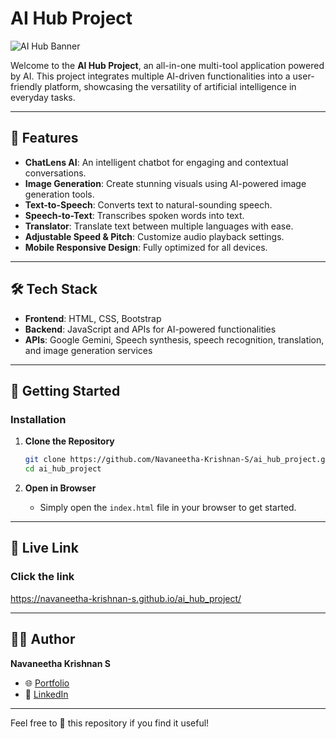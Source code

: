 # AI Hub Project

![AI Hub Banner](https://via.placeholder.com/1200x400.png?text=AI+Hub+Project)

Welcome to the **AI Hub Project**, an all-in-one multi-tool application powered by AI. This project integrates multiple AI-driven functionalities into a user-friendly platform, showcasing the versatility of artificial intelligence in everyday tasks.

---

## 🌟 Features

- **ChatLens AI**: An intelligent chatbot for engaging and contextual conversations.
- **Image Generation**: Create stunning visuals using AI-powered image generation tools.
- **Text-to-Speech**: Converts text to natural-sounding speech.
- **Speech-to-Text**: Transcribes spoken words into text.
- **Translator**: Translate text between multiple languages with ease.
- **Adjustable Speed & Pitch**: Customize audio playback settings.
- **Mobile Responsive Design**: Fully optimized for all devices.

---

## 🛠️ Tech Stack

- **Frontend**: HTML, CSS, Bootstrap
- **Backend**: JavaScript and APIs for AI-powered functionalities
- **APIs**: Google Gemini, Speech synthesis, speech recognition, translation, and image generation services

---

## 🚀 Getting Started


### Installation

1. **Clone the Repository**
   ```bash
   git clone https://github.com/Navaneetha-Krishnan-S/ai_hub_project.git
   cd ai_hub_project
   ```

2. **Open in Browser**
   - Simply open the `index.html` file in your browser to get started.

---


## 📸 Live Link

###  **Click the link**

https://navaneetha-krishnan-s.github.io/ai_hub_project/


---

## 🧑‍💻 Author

**Navaneetha Krishnan S**
- 🌐 [Portfolio](https://navaneethakrishnan.rf.gd/)
- 💼 [LinkedIn](https://www.linkedin.com/in/navaneetha-krishnan-s-/)

---


Feel free to 🌟 this repository if you find it useful!
